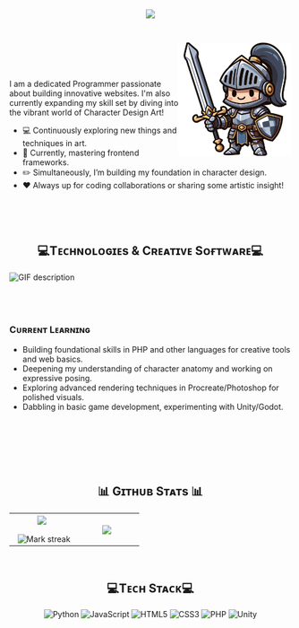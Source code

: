 

<h1 align="center">
  <a href="https://git.io/typing-svg">
    <img src="https://readme-typing-svg.herokuapp.com/?lines=Hey+there!;This+Giancyril....;Nice+to+meet+you!&center=true&size=30">
  </a>
</h1>

<br />

<div>
  <div>
  <img align="right" width="40%" src="https://github.com/Giancyril/Giancyril/raw/main/knight.jfif">
</div>
</div>

<br />
<br />


<br /> 

<p align="left">I am a dedicated Programmer passionate about building innovative websites. I'm also currently expanding my skill set by diving into the vibrant world of Character Design Art!</p>


- 💻 Continuously exploring new things and techniques in art. 
- 🌱 Currently, mastering frontend frameworks. 
- ✏️ Simultaneously, I’m building my foundation in character design.
- ❤️ Always up for coding collaborations or sharing some artistic insight!
</br>
</br>
</br>


<!--Languages and Tools Section-->       
<h2 align="center">💻Tᴇᴄʜɴᴏʟᴏɢɪᴇs & Cʀᴇᴀᴛɪᴠᴇ Sᴏғᴛᴡᴀʀᴇ💻</h2> 
<picture>
  <source media="(prefers-color-scheme: dark)" srcset="./Skills_Animation_Dark.gif">
  <source media="(prefers-color-scheme: light)" srcset="./Skills_Animation_White.gif">
  <img align="left" alt="GIF description" src="./Skills_Animation_White.gif">
</picture>
<br />


<br />
<br />
<br />
<h3 align="left">Cᴜʀʀᴇɴᴛ Lᴇᴀʀɴɪɴɢ</h3>
<ul align="left">
  <li>Building foundational skills in PHP and other languages for creative tools and web basics.</li>
  <li>Deepening my understanding of character anatomy and working on expressive posing.</li>
  <li>Exploring advanced rendering techniques in Procreate/Photoshop for polished visuals.</li>
  <li>Dabbling in basic game development, experimenting with Unity/Godot.</li>
</ul>

<br />
<br />
<br />
<br />

<br />



<!--Github stats Table--> 
<h2 align="center">📊 Gɪᴛʜᴜʙ Sᴛᴀᴛs 📊</h2>

<table align="center">
<tbody><tr border="none">
<td width="50%" align="center">
  <img align="center" src="https://github-readme-stats.vercel.app/api?username=Giancyril&amp;theme=dark&amp;show_icons=true&amp;count_private=true">
  <br><br>
  <img title="🔥 Get streak stats for your profile at git.io/streak-stats" alt="Mark streak" src="https://github-readme-streak-stats.herokuapp.com/?user=Giancyril&amp;theme=dark&amp;hide_border=false">
</td><td width="50%" align="center">
  <img align="center" src="https://github-readme-stats.anuraghazra1.vercel.app/api/top-langs/?username=Giancyril&amp;theme=dark&amp;hide_border=false&amp;no-bg=true&amp;no-frame=true&amp;langs_count=10">
  </td>
</tr>
</tbody></table>
<br />


<h2 align="center">💻Tᴇᴄʜ Sᴛᴀᴄᴋ💻</h2>
<p align="center">
  <img title="Python" height="40" src="https://cdn.jsdelivr.net/gh/devicons/devicon/icons/python/python-original.svg" alt="Python"/>
  <img title="JavaScript" height="40" src="https://cdn.jsdelivr.net/gh/devicons/devicon/icons/javascript/javascript-original.svg" alt="JavaScript"/>
  <img title="HTML5" height="40" src="https://cdn.jsdelivr.net/gh/devicons/devicon/icons/html5/html5-original.svg" alt="HTML5"/>
  <img title="CSS3" height="40" src="https://cdn.jsdelivr.net/gh/devicons/devicon/icons/css3/css3-original.svg" alt="CSS3"/>
  <img title="PHP" height="40"  src="https://cdn.jsdelivr.net/gh/devicons/devicon/icons/php/php-original.svg" alt="PHP"/>
  <img title="Unity" height="40" src="https://cdn.jsdelivr.net/gh/devicons/devicon/icons/unity/unity-original.svg" alt="Unity"/>
</p>
<br />
 
























































































